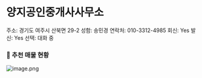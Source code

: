 # 양지공인중개사사무소

주소: 경기도 여주시 산북면 29-2
성함: 송민경
연락처: 010-3312-4985
회신: Yes
발신: Yes
선택: 대화 중

### 📍 추천 매물 현황

![image.png](image%20151.png)